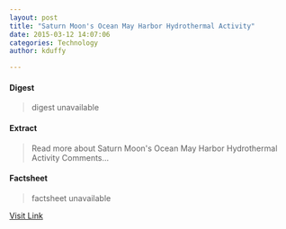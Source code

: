 ```yaml
---
layout: post
title: "Saturn Moon's Ocean May Harbor Hydrothermal Activity"
date: 2015-03-12 14:07:06
categories: Technology
author: kduffy

---
```



#### Digest
>digest unavailable

#### Extract
>Read more about Saturn Moon&#039;s Ocean May Harbor Hydrothermal Activity Comments...

#### Factsheet
>factsheet unavailable

[Visit Link](http://www.pddnet.com/news/2015/03/saturn-moons-ocean-may-harbor-hydrothermal-activity)


